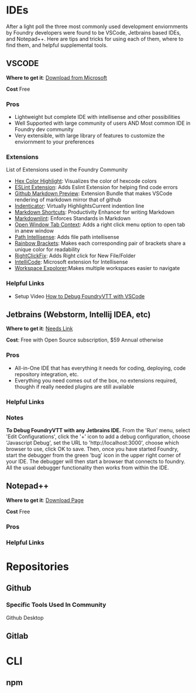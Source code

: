 # IDEs
After a light poll the three most commonly used development enviornments by Foundry developers were found to be VSCode, Jetbrains based IDEs, and Notepad++. Here are tips and tricks for using each of them, where to find them, and helpful supplemental tools.

## VSCODE
**Where to get it**: [Download from Microsoft](https://code.visualstudio.com/docs?dv=win)

**Cost** Free

### Pros

- Lightweight but complete IDE with intellisense and other possibilities
- Well Supported with large community of users AND Most common IDE in Foundry dev community
- Very extensible, with large library of features to customize the enviornment to your preferences

### Extensions
List of Extensions used in the Foundry Community

- [Hex Color Highlight](https://marketplace.visualstudio.com/items?itemName=naumovs.color-highlight): Visualizes the color of hexcode colors
- [ESLint Extension](https://marketplace.visualstudio.com/items?itemName=dbaeumer.vscode-eslint): Adds Eslint Extension for helping find code errors
- [Github Markdown Preview](https://marketplace.visualstudio.com/items?itemName=bierner.github-markdown-preview): Extension Bundle that makes VSCode rendering of markdown mirror that of github
- [Indenticator](https://marketplace.visualstudio.com/items?itemName=SirTori.indenticator): Virtually HighlightsCurrent indention line
- [Markdown Shortcuts](https://marketplace.visualstudio.com/items?itemName=mdickin.markdown-shortcuts): Productivity Enhancer for writing Markdown
- [Markdownlint](https://marketplace.visualstudio.com/items?itemName=DavidAnson.vscode-markdownlint): Enforces Standards in Markdown
- [Open Window Tab Context](https://marketplace.visualstudio.com/items?itemName=takkaO.open-window-tab-context): Adds a right click menu option to open tab in anew window
- [Path Intellisense](https://marketplace.visualstudio.com/items?itemName=christian-kohler.path-intellisense): Adds file path intellisense
- [Rainbow Brackets](https://marketplace.visualstudio.com/items?itemName=2gua.rainbow-brackets): Makes each corresponding pair of brackets share a unique color for readability
- [RightClickFix](https://marketplace.visualstudio.com/items?itemName=codyschrank.rightclickfix): Adds Right click for New File/Folder
- [IntelliCode](https://marketplace.visualstudio.com/items?itemName=VisualStudioExptTeam.vscodeintellicode): Microsoft extension for Intellisense
- [Workspace Expolorer](https://marketplace.visualstudio.com/items?itemName=tomsaunders-code.workspace-explorer):Makes multiple workspaces easier to navigate

### Helpful Links

- Setup Video [How to Debug FoundryVTT with VSCode](https://www.youtube.com/watch?v=CQ5UiDud60o)


## Jetbrains (Webstorm, Intellij IDEA, etc)
**Where to get it**: [Needs Link]()

**Cost**: Free with Open Source subscription, $59 Annual otherwise

### Pros

- All-in-One IDE that has everything it needs for coding, deploying, code repository integration, etc.
- Everything you need comes out of the box, no extensions required, thoughh if really needed plugins are still available

### Helpful Links

### Notes
**To Debug FoundryVTT with any Jetbrains IDE.** From the 'Run' menu, select 'Edit Configurations', click the '+' icon to add a debug configuration, choose 'Javascript Debug', set the URL to 'http://localhost:3000', choose which browser to use, click OK to save. Then, once you have started Foundry, start the debugger from the green 'bug' icon in the upper right corner of your IDE. The debugger will then start a browser that connects to foundry. All the usual debugger functionality then works from within the IDE.

## Notepad++
**Where to get it**: [Download Page](https://notepad-plus-plus.org/downloads/)

**Cost** Free

### Pros

### Helpful Links

# Repositories

## Github

### Specific Tools Used In Community
  Github Desktop

## Gitlab

# CLI

## npm
